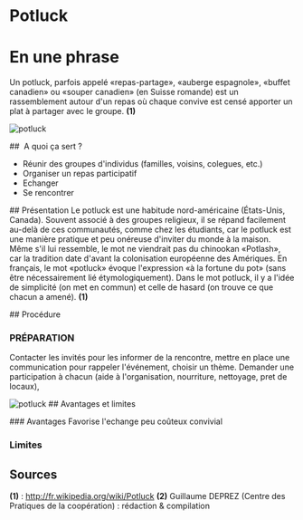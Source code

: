 # Potluck

# En une phrase  

Un potluck, parfois appelé «repas-partage», «auberge espagnole», «buffet canadien» ou «souper canadien» (en Suisse romande) est un rassemblement autour d'un repas où chaque convive est censé apporter un plat à partager avec le groupe.  **(1)**


![potluck](http://4.bp.blogspot.com/-7X1WZaLD0NA/TZqjKgdVE3I/AAAAAAAAHCk/K1_3OYKL4Aw/s1600/Tofino%2Bpotluck.jpg)

##  A quoi ça sert ?

* Réunir des groupes d'individus (familles, voisins, colegues, etc.)
* Organiser un repas participatif
* Echanger
* Se rencontrer

## Présentation 
Le potluck est une habitude  nord-américaine (États-Unis, Canada). Souvent associé à des groupes religieux, il se répand facilement au-delà de ces communautés, comme chez les étudiants, car le potluck est une manière pratique et peu onéreuse d'inviter du monde à la maison.
Même s'il lui ressemble, le mot ne viendrait pas du chinookan «Potlash», car la tradition date d'avant la colonisation européenne des Amériques. En français, le mot «potluck» évoque l'expression «à la fortune du pot» (sans être nécessairement lié étymologiquement). Dans le mot potluck, il y a l'idée de simplicité (on met en commun) et celle de hasard (on trouve ce que chacun a amené). **(1)**

## Procédure 

### PRÉPARATION

Contacter les invités pour les informer de la rencontre, mettre en place une communication pour rappeler l'événement, choisir un thème. Demander une participation à chacun (aide à l'organisation, nourriture, nettoyage, pret de locaux),

![potluck](http://www.freemalaysiatoday.com/wp-content/uploads/2014/06/Potluck-Party.jpg)
## Avantages et limites 

### Avantages 
Favorise l'echange
peu coûteux
convivial

### Limites 

## Sources

**(1)** : http://fr.wikipedia.org/wiki/Potluck 
**(2)** Guillaume DEPREZ (Centre des Pratiques de la coopération) : rédaction & compilation

